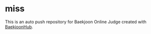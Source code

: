# miss
This is an auto push repository for Baekjoon Online Judge created with [BaekjoonHub](https://github.com/BaekjoonHub/BaekjoonHub).
